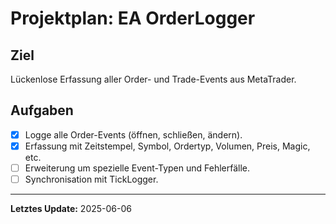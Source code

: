 # Projektplan: EA OrderLogger

## Ziel
Lückenlose Erfassung aller Order- und Trade-Events aus MetaTrader.

## Aufgaben

- [x] Logge alle Order-Events (öffnen, schließen, ändern).
- [x] Erfassung mit Zeitstempel, Symbol, Ordertyp, Volumen, Preis, Magic, etc.
- [ ] Erweiterung um spezielle Event-Typen und Fehlerfälle.
- [ ] Synchronisation mit TickLogger.

---

**Letztes Update:** 2025-06-06
